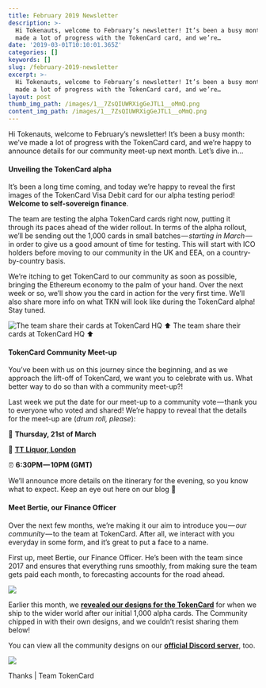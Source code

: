 ```yaml
---
title: February 2019 Newsletter
description: >-
  Hi Tokenauts, welcome to February’s newsletter! It’s been a busy month: we’ve
  made a lot of progress with the TokenCard card, and we’re…
date: '2019-03-01T10:10:01.365Z'
categories: []
keywords: []
slug: /february-2019-newsletter
excerpt: >-
  Hi Tokenauts, welcome to February’s newsletter! It’s been a busy month: we’ve
  made a lot of progress with the TokenCard card, and we’re…
layout: post
thumb_img_path: /images/1__7ZsQIUWRXigGeJTL1__oMmQ.png
content_img_path: /images/1__7ZsQIUWRXigGeJTL1__oMmQ.png
---
```


Hi Tokenauts, welcome to February’s newsletter! It’s been a busy month: we’ve made a lot of progress with the TokenCard card, and we’re happy to announce details for our community meet-up next month. Let’s dive in…

#### Unveiling the TokenCard alpha

It’s been a long time coming, and today we’re happy to reveal the first images of the TokenCard Visa Debit card for our alpha testing period! **Welcome to self-sovereign finance**.

The team are testing the alpha TokenCard cards right now, putting it through its paces ahead of the wider rollout. In terms of the alpha rollout, we’ll be sending out the 1,000 cards in small batches — _starting in March_ — in order to give us a good amount of time for testing. This will start with ICO holders before moving to our community in the UK and EEA, on a country-by-country basis.

We’re itching to get TokenCard to our community as soon as possible, bringing the Ethereum economy to the palm of your hand. Over the next week or so, we’ll show you the card in action for the very first time. We’ll also share more info on what TKN will look like during the TokenCard alpha! Stay tuned.

![The team share their cards at TokenCard HQ ⬆️](/images/1__TUTx7SZKkieMFWb7nIBO__Q.jpeg)
The team share their cards at TokenCard HQ ⬆️

#### TokenCard Community Meet-up

You’ve been with us on this journey since the beginning, and as we approach the lift-off of TokenCard, we want you to celebrate with us. What better way to do so than with a community meet-up?!

Last week we put the date for our meet-up to a community vote — thank you to everyone who voted and shared! We’re happy to reveal that the details for the meet-up are (_drum roll, please_):

📅 **Thursday, 21st of March**

📍 [**TT Liquor, London**](https://goo.gl/maps/kD3y2AT69XM2)

⏰ **6:30PM — 10PM (**GMT**)**

We’ll announce more details on the itinerary for the evening, so you know what to expect. Keep an eye out here on our blog 👀

#### Meet Bertie, our Finance Officer

Over the next few months, we’re making it our aim to introduce you — _our community_ — to the team at TokenCard. After all, we interact with you everyday in some form, and it’s great to put a face to a name.

First up, meet Bertie, our Finance Officer. He’s been with the team since 2017 and ensures that everything runs smoothly, from making sure the team gets paid each month, to forecasting accounts for the road ahead.

![](/images/1__Y9BK46u22Z64__EFvEunh6g.jpeg)

Earlier this month, we [**revealed our designs for the TokenCard**](https://twitter.com/tokencard_io/status/1093441738469978113) for when we ship to the wider world after our initial 1,000 alpha cards. The Community chipped in with their own designs, and we couldn’t resist sharing them below!

You can view all the community designs on our [**official Discord server**](https://discord.gg/RhxpjpX), too.

![](/images/1__bCxyIjWQR6EIdcseeraiTQ.jpeg)

Thanks | Team TokenCard